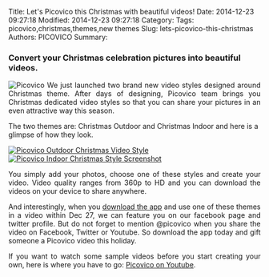 Title: Let's Picovico this Christmas with beautiful videos! 
Date: 2014-12-23 09:27:18
Modified: 2014-12-23 09:27:18
Category: 
Tags: picovico,christmas,themes,new themes
Slug: lets-picovico-this-christmas
Authors: PICOVICO
Summary: 

<h3>Convert your Christmas celebration pictures into beautiful videos.</h3>
<p align="justify">
<img src="http://s3-us-west-2.amazonaws.com/pv-styles/christmas/pv_christmas_winter_themes.png" alt="Picovico" />
We just launched two brand new video styles designed around Christmas theme. After days of designing, Picovico team brings you Christmas dedicated video styles so that you can share your pictures in an even attractive way this season.</p>
The two themes are: Christmas Outdoor and Christmas Indoor and here is a glimpse of how they look.

<a href="http://youtu.be/zn12LLgGmQc" target="_blank"><img src="http://www.picovico.com/blog/wp-content/uploads/2014/12/Christmas-Outdoor-Screenshot.jpg" title="Picovico Christmas Outdoor Style" alt="Picovico Outdoor Christmas Video Style" /></a>
<a href="http://youtu.be/YQ-SOU7Ho44" target="_blank"><img src="http://www.picovico.com/blog/wp-content/uploads/2014/12/Christmas-Indoor-Screenshot.jpg" alt="Picovico Indoor Christmas Style Screenshot"/></a>

<p align="justify">You simply add your photos, choose one of these styles and create your video. Video quality ranges from 360p to HD and you can download the videos on your device to share anywhere.</p>
<p align="justify">And interestingly, when you <a href="http://goo.gl/VJbzuX">download the app</a> and use one of these themes in a video within Dec 27, we can feature you on our facebook page and twitter profile. But do not forget to mention @picovico when you share the video on Facebook, Twitter or Youtube. So download the app today and gift someone a Picovico video this holiday.</p>
<p align="justify">If you want to watch some sample videos before you start creating your own, here is where you have to go: <a href="http://goo.gl/CPrWpZ">Picovico on Youtube</a>.</p>